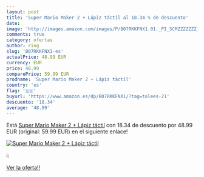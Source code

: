 ```yaml
---
layout: post
title: 'Super Mario Maker 2 + Lápiz táctil al 18.34 % de descuento'
date: 
image: 'http://images.amazon.com/images/P/B07RKKFNX1.01._PI_SCMZZZZZZZ_._SL200_.jpg'
comments: true
category: ofertas
author: ring
slug: 'B07RKKFNX1-es'
actualPrice: 48.99 EUR
currency: EUR
price: 48.99
comparePrice: 59.99 EUR
prodname: 'Super Mario Maker 2 + Lápiz táctil'
country: 'es'
flag: '🇪🇸'
buyurl: 'https://www.amazon.es/dp/B07RKKFNX1/?tag=tolees-21'
descuento: '18.34'
average: '48.99'
---
```


Está [Super Mario Maker 2 + Lápiz táctil](https://www.amazon.es/dp/B07RKKFNX1/?tag=tolees-21) con 18.34 de descuento por 48.99 EUR (original: 59.99 EUR) en el siguiente enlace!

[![Super Mario Maker 2 + Lápiz táctil](http://images.amazon.com/images/P/B07RKKFNX1.01._PI_SCMZZZZZZZ_._SL200_.jpg)](https://www.amazon.es/dp/B07RKKFNX1/?tag=tolees-21)

ℹ️:


[Ver la oferta!!](https://www.amazon.es/dp/B07RKKFNX1/?tag=tolees-21)
